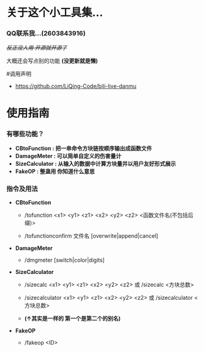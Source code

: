# 关于这个小工具集...

### **QQ联系我...(2603843916)**

*~~反正没人用 开源就开源了~~*

大概还会写点别的功能 **(没更新就是懒)**

#调用声明
 - https://github.com/LiQing-Code/bili-live-danmu

# 使用指南

### 有哪些功能？
 
 - **CBtoFunction : 把一串命令方块链按顺序输出成函数文件**
 - **DamageMeter : 可以简单自定义的伤害量计**
 - **SizeCalculator : 从输入的数据中计算方块量并以用户友好形式展示**
 - **FakeOP : 整蛊用 你知道什么意思**

### 指令及用法

 - **CBtoFunction**

    - /tofunction \<x1\> \<y1\> \<z1\> \<x2\> \<y2\> \<z2\> \<函数文件名(不包括后缀)\>
 
    - /tofunctionconfirm 文件名 [overwrite|append|cancel]

 - **DamageMeter**

    - /dmgmeter [switch|color|digits]

 
 - **SizeCalculator**

    - /sizecalc \<x1\> \<y1\> \<z1\> \<x2\> \<y2\> \<z2\> 或 /sizecalc \<方块总数\>

    - /sizecalculator \<x1\> \<y1\> \<z1\> \<x2\> \<y2\> \<z2\> 或 /sizecalculator \<方块总数\>
    - **(↑其实是一样的 第一个是第二个的别名)**
- **FakeOP**

   - /fakeop \<ID\>

 
